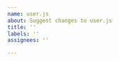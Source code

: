 ```yaml
---
name: user.js
about: Suggest changes to user.js
title: ''
labels: ''
assignees: ''

---
```


<!--
We value feedback in general, but we value feedback from informed users more. There is no need for you to be an expert to participate (most of us aren't), but we hope that you at least understand our decisions before questioning them. We discuss all changes openly, and we do not make changes lightly. So, if you don't understand why we decided to add/remove/change a certain pref, search the repo. The answer is most certainly here.

If some change we made took you by surprise (in the wrong way), remember that keeping track of changes is your responsibility. Watch the repo, read the [changelogs](https://github.com/ghacksuserjs/ghacks-user.js/issues?utf8=✓&q=is%3Aissue+label%3Achangelog), compare [releases](https://github.com/ghacksuserjs/ghacks-user.js/releases) as you update your copy of user.js, or use any other method you prefer.

Blank out this field before typing, or start typing after the next line.
-->
